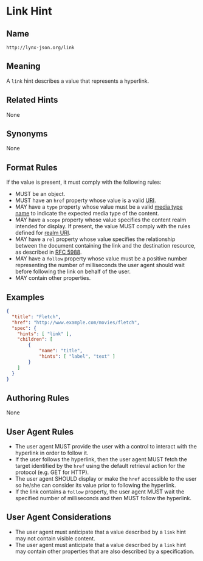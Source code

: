 # Link Hint

## Name

`http://lynx-json.org/link`

## Meaning

A `link` hint describes a value that represents a hyperlink.

## Related Hints

None

## Synonyms

None

## Format Rules

If the value is present, it must comply with the following rules:

- MUST be an object.
- MUST have an `href` property whose value is a valid [URI](/#uri).
- MAY have a `type` property whose value must be a valid [media type name](/references/#rfc-6838) to indicate the expected media type of the content.
- MAY have a `scope` property whose value specifies the content realm intended for display. If present, the value MUST comply with the rules defined for [realm URI](/realm/).
- MAY have a `rel` property whose value specifies the relationship between the document containing the link and the destination resource, as described in [RFC 5988](/references/#rfc-5988).
- MAY have a `follow` property whose value must be a positive number representing the number of milliseconds the user agent should wait before following the link on behalf of the user.
- MAY contain other properties.

## Examples

```json
{
  "title": "Fletch",
  "href": "http://www.example.com/movies/fletch",
  "spec": {
    "hints": [ "link" ],
    "children": [
        {
            "name": "title",
            "hints": [ "label", "text" ]
        }
    ]
  }
}
```

## Authoring Rules

None

## User Agent Rules

- The user agent MUST provide the user with a control to interact with the hyperlink in order to follow it.
- If the user follows the hyperlink, then the user agent MUST fetch the target identified by the `href` using the default retrieval action for the protocol (e.g. GET for HTTP).
- The user agent SHOULD display or make the `href` accessible to the user so he/she can consider its value prior to following the hyperlink.
- If the link contains a `follow` property, the user agent MUST wait the specified number of milliseconds and then MUST follow the hyperlink.

## User Agent Considerations

- The user agent must anticipate that a value described by a `link` hint may not contain visible content.
- The user agent must anticipate that a value described by a `link` hint may contain other properties that are also described by a specification.
